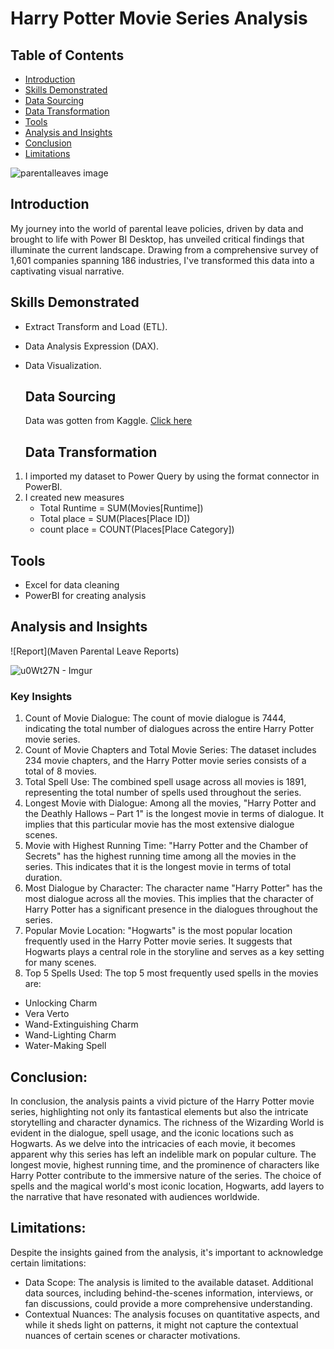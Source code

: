 # Harry Potter Movie Series Analysis

## Table of Contents
- [Introduction](#introduction)
- [Skills Demonstrated](#skills-demonstrated)
- [Data Sourcing](#data-sourcing)
- [Data Transformation](#data-transformation)
- [Tools](#tools)
- [Analysis and Insights](#analysis-and-insights)
- [Conclusion](#conclusion)
- [Limitations](#limitations)


![parentalleaves image](https://github.com/Hassanat36/Maven_powerbi_project/assets/138366531/9283bb74-af13-43fb-a028-8ebccd34fd77)


## Introduction

My journey into the world of parental leave policies, driven by data and brought to life with Power BI Desktop, has unveiled critical findings that illuminate the current landscape. Drawing from a comprehensive survey of 1,601 companies spanning 186 industries, I've transformed this data into a captivating visual narrative.


## Skills Demonstrated

-	Extract Transform and Load (ETL).
-	Data Analysis Expression (DAX).
- Data Visualization.

   ## Data Sourcing

   Data was gotten from Kaggle. [Click here](https://www.kaggle.com/datasets/shilongzhuang/things-we-do-for-family-some-bald-guy) 

   ## Data Transformation
 1. I imported my dataset to Power Query by using the format connector in PowerBI.
 2. I created new measures
    - Total Runtime = SUM(Movies[Runtime])
    - Total place = SUM(Places[Place ID])
    - count place = COUNT(Places[Place Category])

   ## Tools
- Excel for data cleaning
- PowerBI for creating analysis

 ## Analysis and Insights
  
![Report](Maven Parental Leave Reports)

![u0Wt27N - Imgur](https://github.com/Hassanat36/Maven_powerbi_project/assets/138366531/af3ca580-893f-425f-be41-7cc000a6530a)

### Key Insights
1. Count of Movie Dialogue: The count of movie dialogue is 7444, indicating the total number of dialogues across the entire Harry Potter movie series.
2. Count of Movie Chapters and Total Movie Series: The dataset includes 234 movie chapters, and the Harry Potter movie series consists of a total of 8 movies.
3. Total Spell Use: The combined spell usage across all movies is 1891, representing the total number of spells used throughout the series.
4. Longest Movie with Dialogue: Among all the movies, "Harry Potter and the Deathly Hallows – Part 1" is the longest movie in terms of dialogue. It implies that this particular movie has the most extensive dialogue scenes.
5. Movie with Highest Running Time: "Harry Potter and the Chamber of Secrets" has the highest running time among all the movies in the series. This indicates that it is the longest movie in terms of total duration.
6. Most Dialogue by Character: The character name "Harry Potter" has the most dialogue across all the movies. This implies that the character of Harry Potter has a significant presence in the dialogues throughout the series.
7. Popular Movie Location: "Hogwarts" is the most popular location frequently used in the Harry Potter movie series. It suggests that Hogwarts plays a central role in the storyline and serves as a key setting for many scenes.
8. Top 5 Spells Used: The top 5 most frequently used spells in the movies are:
- Unlocking Charm
- Vera Verto
- Wand-Extinguishing Charm
- Wand-Lighting Charm
- Water-Making Spell

 
## Conclusion:

In conclusion, the analysis paints a vivid picture of the Harry Potter movie series, highlighting not only its fantastical elements but also the intricate storytelling and character dynamics. The richness of the Wizarding World is evident in the dialogue, spell usage, and the iconic locations such as Hogwarts. As we delve into the intricacies of each movie, it becomes apparent why this series has left an indelible mark on popular culture.
The longest movie, highest running time, and the prominence of characters like Harry Potter contribute to the immersive nature of the series. The choice of spells and the magical world's most iconic location, Hogwarts, add layers to the narrative that have resonated with audiences worldwide.

## Limitations:

Despite the insights gained from the analysis, it's important to acknowledge certain limitations:

- Data Scope: The analysis is limited to the available dataset. Additional data sources, including behind-the-scenes information, interviews, or fan discussions, could provide a more comprehensive understanding.
- Contextual Nuances: The analysis focuses on quantitative aspects, and while it sheds light on patterns, it might not capture the contextual nuances of certain scenes or character motivations.


  



  
